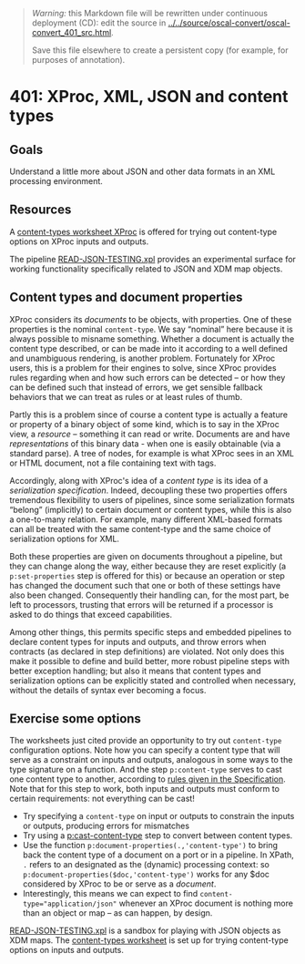 

> *Warning:* this Markdown file will be rewritten under continuous deployment (CD): edit the source in [../../source/oscal-convert/oscal-convert_401_src.html](../../source/oscal-convert/oscal-convert_401_src.html).
> 
> Save this file elsewhere to create a persistent copy (for example, for purposes of annotation).

# 401: XProc, XML, JSON and content types

## Goals

Understand a little more about JSON and other data formats in an XML processing environment.

## Resources

A [content-types worksheet XProc](../../worksheets/CONTENT-TYPE_worksheet.xpl) is offered for trying out content-type options on XProc inputs and outputs.

The pipeline [READ-JSON-TESTING.xpl](../../worksheets/READ-JSON-TESTING.xpl) provides an experimental surface for working functionality specifically related to JSON and XDM map objects.

## Content types and document properties

XProc considers its *documents* to be objects, with properties. One of these properties is the nominal `content-type`. We say &ldquo;nominal&rdquo; here because it is always possible to misname something. Whether a document is actually the content type described, or can be made into it according to a well defined and unambiguous rendering, is another problem. Fortunately for XProc users, this is a problem for their engines to solve, since XProc provides rules regarding when and how such errors can be detected – or how they can be defined such that instead of errors, we get sensible fallback behaviors that we can treat as rules or at least rules of thumb.

Partly this is a problem since of course a content type is actually a feature or property of a binary object of some kind, which is to say in the XProc view, a *resource* – something it can read or write. Documents are and have *representations* of this binary data - when one is easily obtainable (via a standard parse). A tree of nodes, for example is what XProc sees in an XML or HTML document, not a file containing text with tags.

Accordingly, along with XProc's idea of a *content type* is its idea of a *serialization specification*. Indeed, decoupling these two properties offers tremendous flexibility to users of pipelines, since some serialization formats &ldquo;belong&rdquo; (implicitly) to certain document or content types, while this is also a one-to-many relation. For example, many different XML-based formats can all be treated with the same content-type and the same choice of serialization options for XML.

Both these properties are given on documents throughout a pipeline, but they can change along the way, either because they are reset explicitly (a `p:set-properties` step is offered for this) or because an operation or step has changed the document such that one or both of these settings have also been changed. Consequently their handling can, for the most part, be left to processors, trusting that errors will be returned if a processor is asked to do things that exceed capabilities.

Among other things, this permits specific steps and embedded pipelines to declare content types for inputs and outputs, and throw errors when contracts (as declared in step definitions) are violated. Not only does this make it possible to define and build better, more robust pipeline steps with better exception handling; but also it means that content types and serialization options can be explicitly stated and controlled when necessary, without the details of syntax ever becoming a focus.

## Exercise some options

The worksheets just cited provide an opportunity to try out `content-type` configuration options. Note how you can specify a content type that will serve as a constraint on inputs and outputs, analogous in some ways to the type signature on a function. And the step `p:content-type` serves to cast one content type to another, according to [rules                given in the Specification](https://spec.xproc.org/3.0/steps/#c.cast-content-type). Note that for this step to work, both inputs and outputs must conform to certain requirements: not everything can be cast!

* Try specifying a `content-type` on input or outputs to constrain the inputs or outputs, producing errors for mismatches
* Try using a [p:cast-content-type](https://spec.xproc.org/3.0/steps/#c.cast-content-type) step to convert between content types.
* Use the function `p:document-properties(.,'content-type')` to bring back the content type of a document on a port or in a pipeline. In XPath, `.` refers to an designated as the (dynamic) processing context: so `p:document-properties($doc,'content-type')` works for any $doc considered by XProc to be or serve as a *document*.
* Interestingly, this means we can expect to find `content-type="application/json"` whenever an XProc document is nothing more than an object or map – as can happen, by design.

[READ-JSON-TESTING.xpl](../../worksheets/READ-JSON-TESTING.xpl) is a sandbox for playing with JSON objects as XDM maps. The [content-types                worksheet](../../worksheets/CONTENT-TYPE_worksheet.xpl) is set up for trying content-type options on inputs and outputs.
